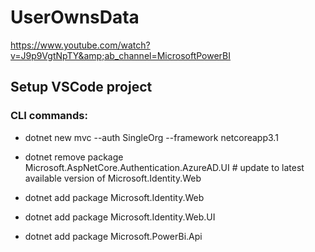 # UserOwnsData
https://www.youtube.com/watch?v=J9p9VgtNpTY&amp;ab_channel=MicrosoftPowerBI

## Setup VSCode project
### CLI commands:
 * dotnet new mvc --auth SingleOrg --framework netcoreapp3.1 
 * dotnet remove package Microsoft.AspNetCore.Authentication.AzureAD.UI # update to latest available version of Microsoft.Identity.Web  
 
 * dotnet add package Microsoft.Identity.Web 
 * dotnet add package Microsoft.Identity.Web.UI
 * dotnet add package Microsoft.PowerBi.Api

